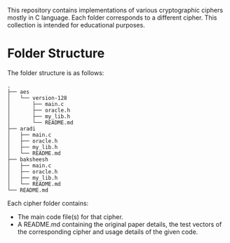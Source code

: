 This repository contains implementations of various cryptographic ciphers mostly in C language. Each folder corresponds to a different cipher. This collection is intended for educational purposes.

# Folder Structure
The folder structure is as follows:

<!-- ├, │, ─, └ to create tree in md language. Use that in code format (within {````, ````} so that it displays as it is) -->
````
.
├── aes
│   └── version-128
│       ├── main.c
│       ├── oracle.h
│       ├── my_lib.h
│       └── README.md
├── aradi
│   ├── main.c
│   ├── oracle.h
│   ├── my_lib.h
│   └── README.md
├── baksheesh
│   ├── main.c
│   ├── oracle.h
│   ├── my_lib.h
│   └── README.md
└── README.md
````

Each cipher folder contains:
- The main code file(s) for that cipher.
- A README.md containing the original paper details, the test vectors of the corresponding cipher and usage details of the given code.
